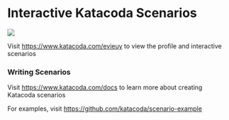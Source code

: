 # Interactive Katacoda Scenarios

[![](http://shields.katacoda.com/katacoda/evieuy/count.svg)](https://www.katacoda.com/evieuy "Get your profile on Katacoda.com")

Visit https://www.katacoda.com/evieuy to view the profile and interactive scenarios

### Writing Scenarios
Visit https://www.katacoda.com/docs to learn more about creating Katacoda scenarios

For examples, visit https://github.com/katacoda/scenario-example
